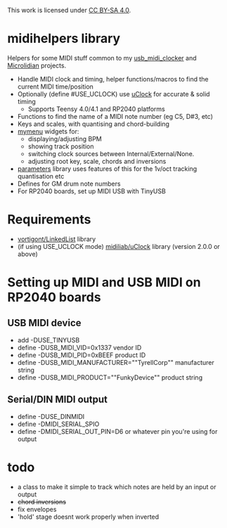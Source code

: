 This work is licensed under [CC BY-SA 4.0](https://creativecommons.org/licenses/by-sa/4.0/).

# midihelpers library

Helpers for some MIDI stuff common to my [usb_midi_clocker](https://github.com/doctea/usb_midi_clock) and [Microlidian](https://github.com/doctea/Microlidian) projects.

- Handle MIDI clock and timing, helper functions/macros to find the current MIDI time/position
- Optionally (define #USE_UCLOCK) use [uClock](https://github.com/midilab/uClock) for accurate & solid timing
  - Supports Teensy 4.0/4.1 and RP2040 platforms
- Functions to find the name of a MIDI note number (eg C5, D#3, etc)
- Keys and scales, with quantising and chord-building
- [mymenu](https://github.com/doctea/mymenu) widgets for:
  - displaying/adjusting BPM
  - showing track position
  - switching clock sources between Internal/External/None.
  - adjusting root key, scale, chords and inversions
- [parameters](https://github.com/doctea/parameters) library uses features of this for the 1v/oct tracking quantisation etc
- Defines for GM drum note numbers
- For RP2040 boards, set up MIDI USB with TinyUSB

# Requirements

- [vortigont/LinkedList](https://github.com/vortigont/LinkedList) library
- (if using USE_UCLOCK mode) [midiliab/uClock](https://github.com/midilab/uClock) library (version 2.0.0 or above)

# Setting up MIDI and USB MIDI on RP2040 boards

## USB MIDI device

- add -DUSE_TINYUSB
- define -DUSB_MIDI_VID=0x1337 vendor ID
- define -DUSB_MIDI_PID=0xBEEF product ID
- define -DUSB_MIDI_MANUFACTURER="\"TyrellCorp\"" manufacturer string
- define -DUSB_MIDI_PRODUCT="\"FunkyDevice\"" product string

## Serial/DIN MIDI output

- define -DUSE_DINMIDI
- define -DMIDI_SERIAL_SPIO
- define -DMIDI_SERIAL_OUT_PIN=D6 or whatever pin you're using for output

# todo

- a class to make it simple to track which notes are held by an input or output
- ~~chord inversions~~
- fix envelopes
 - 'hold' stage doesnt work properly when inverted
